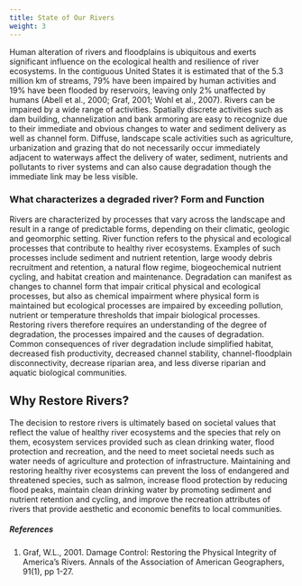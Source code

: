 ```yaml
---
title: State of Our Rivers
weight: 3
---
```


Human alteration of rivers and floodplains is ubiquitous and exerts significant influence on the ecological health and resilience of river ecosystems. In the contiguous United States it is estimated that of the 5.3 million km of streams, 79% have been impaired by human activities and 19% have been flooded by reservoirs, leaving only 2% unaffected by humans (Abell et al., 2000; Graf, 2001; Wohl et al., 2007). Rivers can be impaired by a wide range of activities. Spatially discrete activities such as dam building, channelization and bank armoring are easy to recognize due to their immediate and obvious changes to water and sediment delivery as well as channel form. Diffuse, landscape scale activities such as agriculture, urbanization and grazing that do not necessarily occur immediately adjacent to waterways affect the delivery of water, sediment, nutrients and pollutants to river systems and can also cause degradation though the immediate link may be less visible.

### What characterizes a degraded river? Form and Function ###
Rivers are characterized by processes that vary across the landscape and result in a range of predictable forms, depending on their climatic, geologic and geomorphic setting. River function refers to the physical and ecological processes that contribute to healthy river ecosystems. Examples of such processes include sediment and nutrient retention, large woody debris recruitment and retention, a natural flow regime, biogeochemical nutrient cycling, and habitat creation and maintenance. Degradation can manifest as changes to channel form that impair critical physical and ecological processes, but also as chemical impairment where physical form is maintained but ecological processes are impaired by exceeding pollution, nutrient or temperature thresholds that impair biological processes. Restoring rivers therefore requires an understanding of the degree of degradation, the processes impaired and the causes of degradation. Common consequences of river degradation include simplified habitat, decreased fish productivity, decreased channel stability, channel-floodplain disconnectivity, decrease riparian area, and less diverse riparian and aquatic biological communities.

## Why Restore Rivers? ##
The decision to restore rivers is ultimately based on societal values that reflect the value of healthy river ecosystems and the species that rely on them, ecosystem services provided such as clean drinking water, flood protection and recreation, and the need to meet societal needs such as water needs of agriculture and protection of infrastructure. Maintaining and restoring healthy river ecosystems can prevent the loss of endangered and threatened species, such as salmon, increase flood protection by reducing flood peaks, maintain clean drinking water by promoting sediment and nutrient retention and cycling, and improve the recreation attributes of rivers that provide aesthetic and economic benefits to local communities.

##### References #####
1. Graf, W.L., 2001. Damage Control: Restoring the Physical Integrity of America’s Rivers. Annals of the Association of American Geographers, 91(1), pp 1-27.
